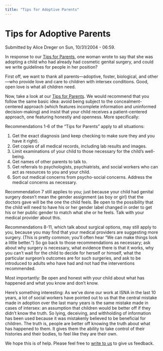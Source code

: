 ```yaml
---
title: "Tips for Adoptive Parents"
---
```


# Tips for Adoptive Parents

Submitted by Alice Dreger on Sun, 10/31/2004 - 06:59.

In response to our [Tips for Parents][3], one woman wrote to say that she was adopting a child who had already had cosmetic genital surgery, and could we write guidelines for people in her position?

First off, we want to thank all parents—adoptive, foster, biological, and other—who provide love and care to children with intersex conditions. Good, open love is what all children need.

Now, take a look at our [Tips for Parents][4]. We would recommend that you follow the same basic idea: avoid being subject to the concealment-centered approach (which features incomplete information and uninformed decision-making) and insist that your child receives a patient-centered approach, one featuring honestly and openness. More specifically:

Recommendations 1-6 of the “Tips for Parents” apply to all situations:

1.  Get the exact diagnosis (and keep checking to make sure they and you have it right).
2.  Get copies of all medical records, including lab results and images.
3.  Limit examinations of your child to those necessary for the child’s well-being.
4.  Get names of other parents to talk to.
5.  Get referrals to psychologists, psychiatrists, and social workers who can act as resources to you and your child.
6.  Sort out medical concerns from psycho-social concerns. Address the medical concerns as necessary.

Recommendation 7 still applies to you; just because your child had genital surgery doesn’t mean the gender assignment (as boy or girl) that the doctors gave will be the one the child feels. Be open to the possibility that the child will need to have his or her gender label changed in order to get his or her public gender to match what she or he feels. Talk with your medical provider about this.

Recommendations 8-11, which talk about surgical options, may still apply to you, because you may find that your medical providers are suggesting more surgery. (This is pretty common; you’ll often hear “We can make things look a little better.”) So go back to those recommendations as necessary; ask about why surgery is necessary, what evidence there is that it works, why you can’t wait for the child to decide for herself or himself, what the particular surgeon’s outcomes are for such surgeries, and ask to be introduced to adults who have had and not had the interventions recommended.

Most importantly: Be open and honest with your child about what has happened and what you know and don’t know.

Here’s something interesting: As we’ve done our work at ISNA in the last 10 years, a lot of social workers have pointed out to us that the central mistake made in adoption over the last many years is the same mistake made in cases of intersex: an assumption that children would be better off if they didn’t know the truth. So lying, deceiving, and withholding of information has been used because it was mistakenly believed to be beneficial for children. The truth is, people are better off knowing the truth about what has happened to them. It gives them the ability to take control of their histories and their bodies, to feel like they are their own.

We hope this is of help. Please feel free to [write to us][5] to give us feedback.


[1]: /blog
[2]: /blog/24
[3]: /articles/tips_for_parents
[4]: /articles/tips_for_parents
[5]: /contact/email
